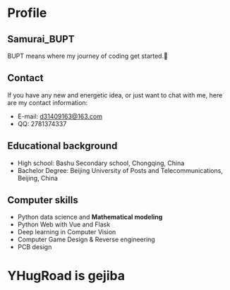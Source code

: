 <!--### Hi there 👋

<!--
**SamuraiBUPT/SamuraiBUPT** is a ✨ _special_ ✨ repository because its `README.md` (this file) appears on your GitHub profile.

Here are some ideas to get you started:

- 🔭 I’m currently working on ...
- 🌱 I’m currently learning ...
- 👯 I’m looking to collaborate on ...
- 🤔 I’m looking for help with ...
- 💬 Ask me about ...
- 📫 How to reach me: ...
- 😄 Pronouns: ...
- ⚡ Fun fact: ...
-->
# Profile
## Samurai_BUPT
BUPT means where my journey of coding get started.🌆
## Contact
If you have any new and energetic idea, or just want to chat with me, here are my contact information:
- E-mail: d31409163@163.com
- QQ: 2781374337
## Educational background
- High school: Bashu Secondary school, Chongqing, China
- Bachelor Degree: Beijing University of Posts and Telecommunications, Beijing, China
## Computer skills
- Python data science and **Mathematical modeling**
- Python Web with Vue and Flask
- Deep learning in Computer Vision
- Computer Game Design & Reverse engineering
- PCB design
# YHugRoad is gejiba


